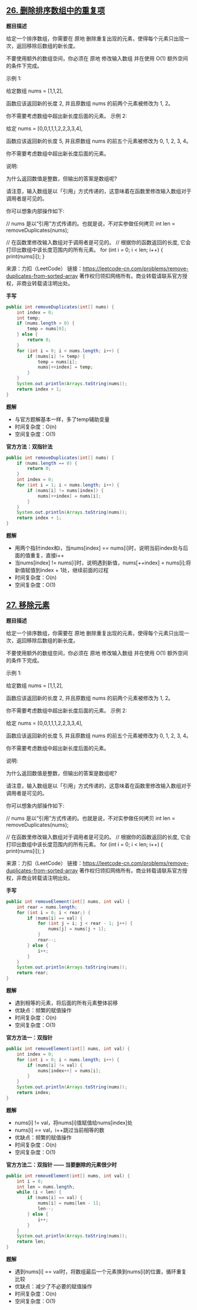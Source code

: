 ## [26. 删除排序数组中的重复项](https://leetcode-cn.com/problems/remove-duplicates-from-sorted-array/)

**题目描述**

给定一个排序数组，你需要在 原地 删除重复出现的元素，使得每个元素只出现一次，返回移除后数组的新长度。

不要使用额外的数组空间，你必须在 原地 修改输入数组 并在使用 O(1) 额外空间的条件下完成。

 

示例 1:

给定数组 nums = [1,1,2], 

函数应该返回新的长度 2, 并且原数组 nums 的前两个元素被修改为 1, 2。 

你不需要考虑数组中超出新长度后面的元素。
示例 2:

给定 nums = [0,0,1,1,1,2,2,3,3,4],

函数应该返回新的长度 5, 并且原数组 nums 的前五个元素被修改为 0, 1, 2, 3, 4。

你不需要考虑数组中超出新长度后面的元素。


说明:

为什么返回数值是整数，但输出的答案是数组呢?

请注意，输入数组是以「引用」方式传递的，这意味着在函数里修改输入数组对于调用者是可见的。

你可以想象内部操作如下:

// nums 是以“引用”方式传递的。也就是说，不对实参做任何拷贝
int len = removeDuplicates(nums);

// 在函数里修改输入数组对于调用者是可见的。
// 根据你的函数返回的长度, 它会打印出数组中该长度范围内的所有元素。
for (int i = 0; i < len; i++) {
    print(nums[i]);
}

来源：力扣（LeetCode）
链接：https://leetcode-cn.com/problems/remove-duplicates-from-sorted-array
著作权归领扣网络所有。商业转载请联系官方授权，非商业转载请注明出处。

**手写**

```java
public int removeDuplicates(int[] nums) {
    int index = 0;
    int temp;
    if (nums.length > 0) {
        temp = nums[0];
    } else {
        return 0;
    }
    for (int i = 0; i < nums.length; i++) {
        if (nums[i] != temp) {
            temp = nums[i];
            nums[++index] = temp;
        }
    }
    System.out.println(Arrays.toString(nums));
    return index + 1;
}
```

**题解**

- 与官方题解基本一样，多了temp辅助变量
- 时间复杂度：O(n)
- 空间复杂度：O(1)

**官方方法：双指针法**

```java
public int removeDuplicates(int[] nums) {
    if (nums.length == 0) {
        return 0;
    }
    int index = 0;
    for (int i = 1; i < nums.length; i++) {
        if (nums[i] != nums[index]) {
            nums[++index] = nums[i];
        }
    }
    System.out.println(Arrays.toString(nums));
    return index + 1;
}
```

**题解**

- 用两个指针index和i，当nums[index] == nums[i]时，说明当前index处与后面的值重复，直接i++
- 当nums[index] != nums[i]时，说明遇到新值，nums[++index] = nums[i];将新值赋值到index + 1处，继续前面的过程
- 时间复杂度：O(n)
- 空间复杂度：O(1)

## [27. 移除元素](https://leetcode-cn.com/problems/remove-element/)

**题目描述**

给定一个排序数组，你需要在 原地 删除重复出现的元素，使得每个元素只出现一次，返回移除后数组的新长度。

不要使用额外的数组空间，你必须在 原地 修改输入数组 并在使用 O(1) 额外空间的条件下完成。

 

示例 1:

给定数组 nums = [1,1,2], 

函数应该返回新的长度 2, 并且原数组 nums 的前两个元素被修改为 1, 2。 

你不需要考虑数组中超出新长度后面的元素。
示例 2:

给定 nums = [0,0,1,1,1,2,2,3,3,4],

函数应该返回新的长度 5, 并且原数组 nums 的前五个元素被修改为 0, 1, 2, 3, 4。

你不需要考虑数组中超出新长度后面的元素。


说明:

为什么返回数值是整数，但输出的答案是数组呢?

请注意，输入数组是以「引用」方式传递的，这意味着在函数里修改输入数组对于调用者是可见的。

你可以想象内部操作如下:

// nums 是以“引用”方式传递的。也就是说，不对实参做任何拷贝
int len = removeDuplicates(nums);

// 在函数里修改输入数组对于调用者是可见的。
// 根据你的函数返回的长度, 它会打印出数组中该长度范围内的所有元素。
for (int i = 0; i < len; i++) {
    print(nums[i]);
}

来源：力扣（LeetCode）
链接：https://leetcode-cn.com/problems/remove-duplicates-from-sorted-array
著作权归领扣网络所有。商业转载请联系官方授权，非商业转载请注明出处。

**手写**

```java
public int removeElement(int[] nums, int val) {
    int rear = nums.length;
    for (int i = 0; i < rear;) {
        if (nums[i] == val) {
            for (int j = i; j < rear - 1; j++) {
                nums[j] = nums[j + 1];
            }
            rear--;
        } else {
            i++;
        }
    }
    System.out.println(Arrays.toString(nums));
    return rear;
}
```

**题解**

- 遇到相等的元素，将后面的所有元素整体前移
- 优缺点：频繁的赋值操作
- 时间复杂度：O(n)
- 空间复杂度：O(1)

**官方方法一：双指针**

```java
public int removeElement(int[] nums, int val) {
    int index = 0;
    for (int i = 0; i < nums.length; i++) {
        if (nums[i] != val) {
            nums[index++] = nums[i];
        }
    }
    System.out.println(Arrays.toString(nums));
    return index;
}
```

**题解**

- nums[i] != val，将nums[i]值赋值给nums[index]处
- nums[i] == val，i++跳过当前相等的数
- 优缺点：频繁的赋值操作
- 时间复杂度：O(n)
- 空间复杂度：O(1)

**官方方法二：双指针 —— 当要删除的元素很少时**

```java
public int removeElement(int[] nums, int val) {
    int i = 0;
    int len = nums.length;
    while (i < len) {
        if (nums[i] == val) {
            nums[i] = nums[len - 1];
            len--;
        } else {
            i++;
        }
    }
    System.out.println(Arrays.toString(nums));
    return len;
}
```

**题解**

- 遇到nums[i] == val时，将数组最后一个元素换到nums[i]的位置，循环重复比较
- 优缺点：减少了不必要的赋值操作
- 时间复杂度：O(n)
- 空间复杂度：O(1)

